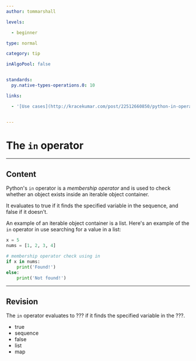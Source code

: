 ```yaml
---
author: tommarshall

levels:

  - beginner

type: normal

category: tip

inAlgoPool: false


standards:
  py.native-types-operations.0: 10

links:

  - '[Use cases](http://kracekumar.com/post/22512660850/python-in-operator-use-cases){website}'


---
```


# The `in` operator

---
## Content

Python's `in` operator is a *membership operator* and is used to check whether an object exists inside an iterable object container.

It evaluates to true if it finds the specified variable in the sequence, and false if it doesn't.

An example of an iterable object container is a list. Here's an example of the `in` operator in use searching for a value in a list:

```python
x = 5
nums = [1, 2, 3, 4]

# membership operator check using in
if x in nums:
    print('Found!')
else:
    print('Not found!')


```

---
## Revision

The `in` operator evaluates to ??? if it finds the specified variable in the ???.


* true
* sequence
* false
* list
* map

